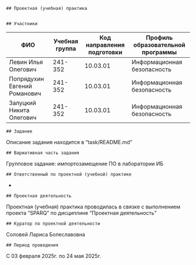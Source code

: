 ﻿	## Проектная (учебная) практика


	## Участники

| ФИО                     | Учебная группа | Код направления подготовки | Профиль образовательной программы |
|-------------------------|----------------|-----------------------------|------------------------------------|
| Левин Илья Олегович     | 241-352        | 10.03.01                    | Информационная безопасность       |
| Попрядухин Евгений Романович | 241-352    | 10.03.01                    | Информационная безопасность       |
| Залуцкий Никита Олегович | 241-352       | 10.03.01                    | Информационная безопасность       |

	## Задание

Описание задания находится в “task/README.md”

	## Вариативная часть задания
	
Групповое задание: импортозамещение ПО в лаборатории ИБ

	## Ответственный по проектной (учебной) практике

-

	## Проектная деятельность

Проектная (учебная) практика проводилась в связке с выполнением проекта “SPARQ” по дисциплине “Проектная деятельность”

	## Куратор по проектной деятельности

Соловей Лариса Болеславовна

	## Период проведения 

С 03 февраля 2025г. по 24 мая 2025г.
